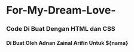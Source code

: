 # For-My-Dream-Love-

### Code Di Buat Dengan HTML dan CSS 

#### Di Buat Oleh Adnan Zainal Arifin Untuk ${nama}
